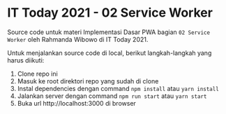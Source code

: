 # IT Today 2021 - 02 Service Worker

Source code untuk materi Implementasi Dasar PWA bagian `02 Service Worker` oleh Rahmanda Wibowo di IT Today 2021.

Untuk menjalankan source code di local, berikut langkah-langkah yang harus diikuti:

1. Clone repo ini
2. Masuk ke root direktori repo yang sudah di clone
3. Instal dependencies dengan command `npm install` atau `yarn install`
4. Jalankan server dengan command `npm run start` atau `yarn start`
5. Buka url http://localhost:3000 di browser